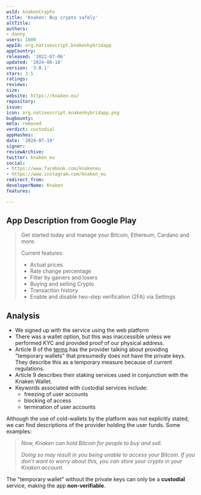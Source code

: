 ```yaml
---
wsId: knakenCrypto
title: 'Knaken: Buy crypto safely'
altTitle: 
authors:
- danny
users: 1000
appId: org.nativescript.knakenhybridapp
appCountry: 
released: '2022-07-06'
updated: '2024-06-18'
version: '3.0.1'
stars: 3.5
ratings: 
reviews: 
size: 
website: https://knaken.eu/
repository: 
issue: 
icon: org.nativescript.knakenhybridapp.png
bugbounty: 
meta: removed
verdict: custodial
appHashes: 
date: '2024-07-19'
signer: 
reviewArchive: 
twitter: knaken_eu
social:
- https://www.facebook.com/knakeneu
- https://www.instagram.com/knaken_eu
redirect_from: 
developerName: Knaken
features: 

---
```


## App Description from Google Play

> Get started today and manage your Bitcoin, Ethereum, Cardano and more. 
>
> Current features:
> - Actual prices
> - Rate change percentage
> - Filter by gainers and losers
> - Buying and selling Crypto
> - Transaction history
> - Enable and disable two-step verification (2FA) via Settings

## Analysis 

- We signed up with the service using the web platform
- There was a wallet option, but this was inaccessible unless we performed KYC and provided proof of our physical address. 
- Article 8 of the [terms](https://knaken.eu/terms-and-conditions/) has the provider talking about providing "temporary wallets" that presumedly does not have the private keys. They describe this as a temporary measure because of current regulations. 
- Article 9 describes their staking services used in conjunction with the Knaken Wallet. 
- Keywords associated with custodial services include:
  - freezing of user accounts
  - blocking of access
  - termination of user accounts

Although the use of cold-wallets by the platform was not explicitly stated, we can find descriptions of the provider holding the user funds. Some examples:
 
  > *Now, Knaken can hold Bitcoin for people to buy and sell.*
  >
  > *Doing so may result in you being unable to access your Bitcoin. If you don’t want to worry about this, you can store your crypto in your Knaken account.*

The "temporary wallet" without the private keys can only be a **custodial** service, making the app **non-verifiable**.
